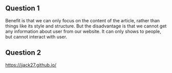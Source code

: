 ## Question 1
Benefit is that we can only focus on the content of the article, rather than things like its style and structure. But the disadvantage is that we cannot get any information about user from our website. It can only shows to people, but cannot interact with user.

## Question 2
https://jjack27.github.io/